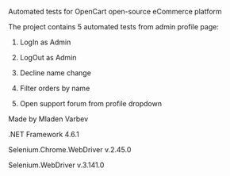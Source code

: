 Automated tests for OpenCart open-source eCommerce platform


The project contains 5 automated tests from admin profile page:

1) LogIn as Admin

2) LogOut as Admin

3) Decline name change

4) Filter orders by name

5) Open support forum from profile dropdown


Made by Mladen Varbev

.NET Framework 4.6.1

Selenium.Chrome.WebDriver v.2.45.0

Selenium.WebDriver v.3.141.0

